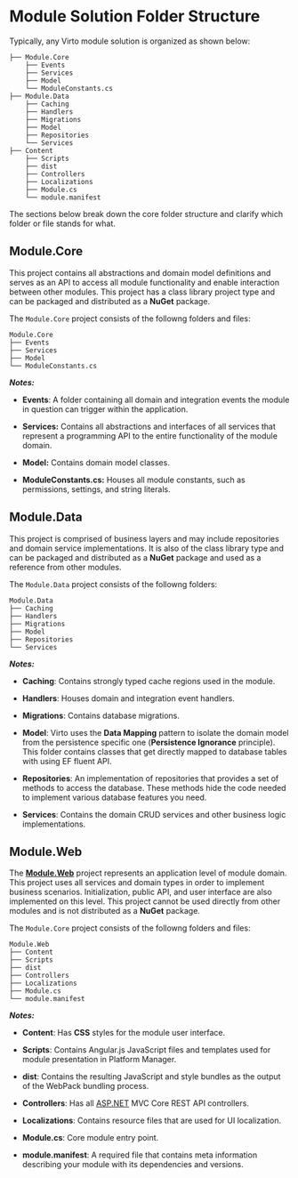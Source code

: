 ﻿# Module Solution Folder Structure

Typically, any Virto module solution is organized as shown below:

```
├── Module.Core
	├── Events
	├── Services
	├── Model
	└── ModuleConstants.cs
├── Module.Data
	├── Caching
	├── Handlers
	├── Migrations
	├── Model
	├── Repositories
	└── Services
├── Content
	├── Scripts
	├── dist
	├── Controllers
	├── Localizations
	├── Module.cs
	└── module.manifest
```

The sections below break down the core folder structure and clarify which folder or file stands for what.

## Module.Core
This project contains all abstractions and domain model definitions and serves as an API to access all module functionality and enable interaction between other modules. This project has a class library project type and can be packaged and distributed as a **NuGet** package.

The `Module.Core` project consists of the followng folders and files:

```
Module.Core
├── Events
├── Services
├── Model
└── ModuleConstants.cs
```

***Notes:***

+ **Events**: A folder containing all domain and integration events the module in question can trigger within the application.

+ **Services:** Contains all abstractions and interfaces of all services that represent a programming API to the entire functionality of the module domain.

+ **Model:** Contains domain model classes.

+ **ModuleConstants.cs:** Houses all module constants, such as permissions, settings, and string literals.

## Module.Data
This project is comprised of business layers and may include repositories and domain service implementations. It is also of the class library type and can be packaged and distributed as a **NuGet** package and used as a reference from other modules.

The `Module.Data` project consists of the followng folders:

```
Module.Data
├── Caching
├── Handlers
├── Migrations
├── Model
├── Repositories
└── Services
```

***Notes:***

+ **Caching**: Contains strongly typed cache regions used in the module.
    
+ **Handlers**: Houses domain and integration event handlers.
    
+ **Migrations**: Contains database migrations.
    
+ **Model**: Virto uses the **Data Mapping** pattern to isolate the domain model from the persistence specific one (**Persistence Ignorance** principle). This folder contains classes that get directly mapped to database tables with using EF fluent API.
    
+ **Repositories**: An implementation of repositories that provides a set of methods to access the database. These methods hide the code needed to implement various database features you need.
    
+ **Services**: Contains the domain CRUD services and other business logic implementations.

## Module.Web

The [**Module.Web**](http://module.web/) project represents an application level of module domain. This project uses all services and domain types in order to implement business scenarios. Initialization, public API, and user interface are also implemented on this level. This project cannot be used directly from other modules and is not distributed as a **NuGet** package.

The `Module.Core` project consists of the followng folders and files:

```
Module.Web
├── Content
├── Scripts
├── dist
├── Controllers
├── Localizations
├── Module.cs
└── module.manifest
```

***Notes:***

+ **Content**: Has **CSS** styles for the module user interface.
    
+ **Scripts**: Contains Angular.js JavaScript files and templates used for module presentation in Platform Manager.
    
+ **dist**: Contains the resulting JavaScript and style bundles as the output of the WebPack bundling process.
    
+ **Controllers**: Has all [ASP.NET](http://asp.net/) MVC Core REST API controllers.
    
+ **Localizations**: Contains resource files that are used for UI localization.
    
+ **Module.cs**: Core module entry point.
    
 + **module.manifest**: A required file that contains meta information describing your module with its dependencies and versions.
